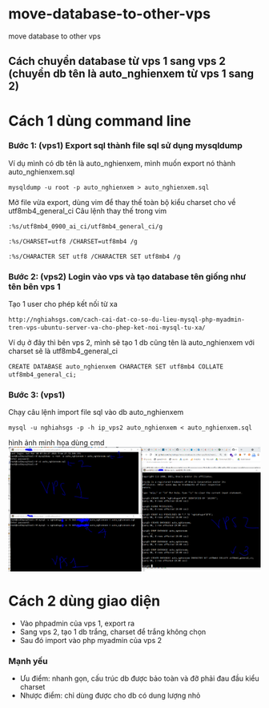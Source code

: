 # move-database-to-other-vps
move database to other vps

## Cách chuyển database từ vps 1 sang vps 2 (chuyển db tên là auto_nghienxem từ vps 1 sang 2)

# Cách 1 dùng command line

### Bước 1: (vps1) Export sql thành file sql sử dụng mysqldump
Ví dụ mình có db tên là auto_nghienxem, mình muốn export nó thành auto_nghienxem.sql
```
mysqldump -u root -p auto_nghienxem > auto_nghienxem.sql
```
Mở file vừa export, dùng vim để thay thế toàn bộ kiểu charset cho về utf8mb4_general_ci
Câu lệnh thay thế trong vim
```
:%s/utf8mb4_0900_ai_ci/utf8mb4_general_ci/g
```
```
:%s/CHARSET=utf8 /CHARSET=utf8mb4 /g
```
```
:%s/CHARACTER SET utf8 /CHARACTER SET utf8mb4 /g
```

### Bước 2: (vps2) Login vào vps và tạo database tên giống như tên bên vps 1
Tạo 1 user cho phép kết nối từ xa
```
http://nghiahsgs.com/cach-cai-dat-co-so-du-lieu-mysql-php-myadmin-tren-vps-ubuntu-server-va-cho-phep-ket-noi-mysql-tu-xa/
```
Ví dụ ở đây thì bên vps 2, mình sẽ tạo 1 db cũng tên là auto_nghienxem với charset sẽ là utf8mb4_general_ci
```
CREATE DATABASE auto_nghienxem CHARACTER SET utf8mb4 COLLATE utf8mb4_general_ci;
```
### Bước 3: (vps1)
Chạy câu lệnh import file sql vào db auto_nghienxem
```
mysql -u nghiahsgs -p -h ip_vps2 auto_nghienxem < auto_nghienxem.sql
```


hình ảnh minh họa dùng cmd
<img src="hd.png" />

# Cách 2 dùng giao diện
+ Vào phpadmin của vps 1, export ra
+ Sang vps 2, tạo 1 db trắng, charset để trắng không chọn
+ Sau đó import vào php myadmin của vps 2 

### Mạnh yếu
+ Ưu điểm: nhanh gọn, cấu trúc db được bảo toàn và đỡ phải đau đầu kiểu charset
+ Nhược điểm: chỉ dùng được cho db có dung lượng nhỏ